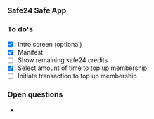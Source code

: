 ### Safe24 Safe App

### To do's

- [x] Intro screen (optional)
- [x] Manifest
- [ ] Show remaining safe24 credits
- [x] Select amount of time to top up membership
- [ ] Initiate transaction to top up membership

### Open questions

- 
